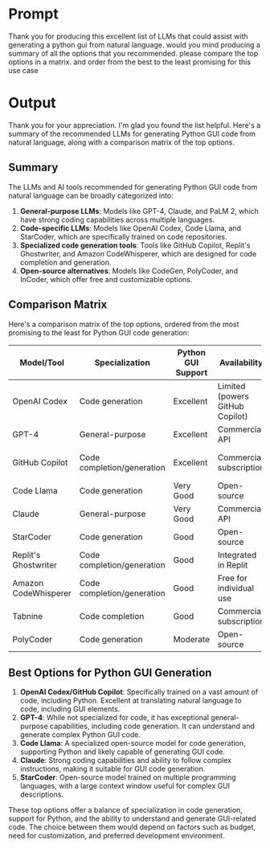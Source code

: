# Prompt

Thank you for producing this excellent list of LLMs that could assist with generating a python gui from natural language. would you mind producing a summary of all the options that you recommended. please compare the top options in a matrix. and order from the best to the least promising for this use case

# Output

Thank you for your appreciation. I'm glad you found the list helpful. Here's a summary of the recommended LLMs for generating Python GUI code from natural language, along with a comparison matrix of the top options.

## Summary

The LLMs and AI tools recommended for generating Python GUI code from natural language can be broadly categorized into:

1. **General-purpose LLMs**: Models like GPT-4, Claude, and PaLM 2, which have strong coding capabilities across multiple languages.
2. **Code-specific LLMs**: Models like OpenAI Codex, Code Llama, and StarCoder, which are specifically trained on code repositories.
3. **Specialized code generation tools**: Tools like GitHub Copilot, Replit's Ghostwriter, and Amazon CodeWhisperer, which are designed for code completion and generation.
4. **Open-source alternatives**: Models like CodeGen, PolyCoder, and InCoder, which offer free and customizable options.

## Comparison Matrix

Here's a comparison matrix of the top options, ordered from the most promising to the least for Python GUI code generation:

| Model/Tool           | Specialization             | Python GUI Support | Availability                    | Integration             |
| -------------------- | -------------------------- | ------------------ | ------------------------------- | ----------------------- |
| OpenAI Codex         | Code generation            | Excellent          | Limited (powers GitHub Copilot) | GitHub Copilot          |
| GPT-4                | General-purpose            | Excellent          | Commercial API                  | Various                 |
| GitHub Copilot       | Code completion/generation | Excellent          | Commercial subscription         | VS Code, JetBrains IDEs |
| Code Llama           | Code generation            | Very Good          | Open-source                     | Various                 |
| Claude               | General-purpose            | Very Good          | Commercial API                  | Various                 |
| StarCoder            | Code generation            | Good               | Open-source                     | VS Code extension       |
| Replit's Ghostwriter | Code completion/generation | Good               | Integrated in Replit            | Replit IDE              |
| Amazon CodeWhisperer | Code completion/generation | Good               | Free for individual use         | Various IDEs            |
| Tabnine              | Code completion            | Good               | Commercial subscription         | Various IDEs            |
| PolyCoder            | Code generation            | Moderate           | Open-source                     | Custom integration      |

## Best Options for Python GUI Generation

1. **OpenAI Codex/GitHub Copilot**: Specifically trained on a vast amount of code, including Python. Excellent at translating natural language to code, including GUI elements.
2. **GPT-4**: While not specialized for code, it has exceptional general-purpose capabilities, including code generation. It can understand and generate complex Python GUI code.
3. **Code Llama**: A specialized open-source model for code generation, supporting Python and likely capable of generating GUI code.
4. **Claude**: Strong coding capabilities and ability to follow complex instructions, making it suitable for GUI code generation.
5. **StarCoder**: Open-source model trained on multiple programming languages, with a large context window useful for complex GUI descriptions.

These top options offer a balance of specialization in code generation, support for Python, and the ability to understand and generate GUI-related code. The choice between them would depend on factors such as budget, need for customization, and preferred development environment.
